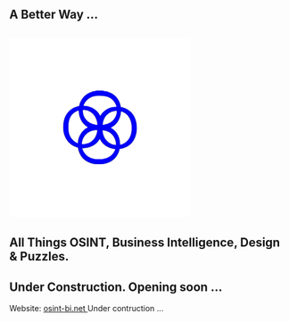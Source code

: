 ## A Better Way ... 
## ![Image of A Better Way](MyLogo.png) 

## All Things OSINT, Business Intelligence, Design & Puzzles.
## Under Construction. Opening soon ...

Website: [osint-bi.net ](https://osint-bi.net)  Under contruction ...

